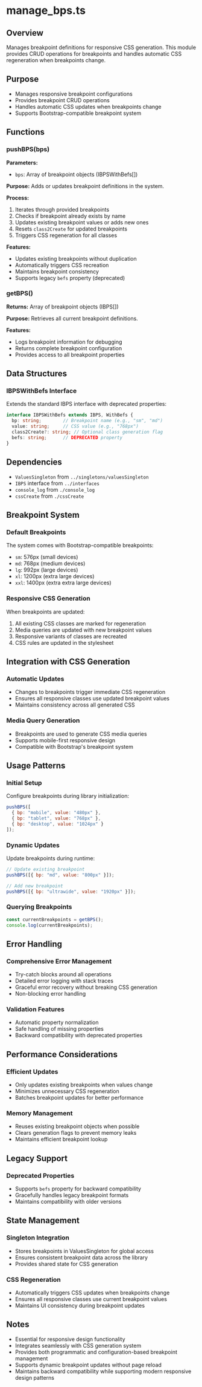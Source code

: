 # manage_bps.ts

## Overview

Manages breakpoint definitions for responsive CSS generation. This module provides CRUD operations for breakpoints and handles automatic CSS regeneration when breakpoints change.

## Purpose

- Manages responsive breakpoint configurations
- Provides breakpoint CRUD operations
- Handles automatic CSS updates when breakpoints change
- Supports Bootstrap-compatible breakpoint system

## Functions

### pushBPS(bps)

**Parameters:**
- `bps`: Array of breakpoint objects (IBPSWithBefs[])

**Purpose:** Adds or updates breakpoint definitions in the system.

**Process:**
1. Iterates through provided breakpoints
2. Checks if breakpoint already exists by name
3. Updates existing breakpoint values or adds new ones
4. Resets `class2Create` for updated breakpoints
5. Triggers CSS regeneration for all classes

**Features:**
- Updates existing breakpoints without duplication
- Automatically triggers CSS recreation
- Maintains breakpoint consistency
- Supports legacy `befs` property (deprecated)

### getBPS()

**Returns:** Array of breakpoint objects (IBPS[])

**Purpose:** Retrieves all current breakpoint definitions.

**Features:**
- Logs breakpoint information for debugging
- Returns complete breakpoint configuration
- Provides access to all breakpoint properties

## Data Structures

### IBPSWithBefs Interface

Extends the standard IBPS interface with deprecated properties:

```typescript
interface IBPSWithBefs extends IBPS, WithBefs {
  bp: string;        // Breakpoint name (e.g., "sm", "md")
  value: string;     // CSS value (e.g., "768px")
  class2Create?: string; // Optional class generation flag
  befs: string;      // DEPRECATED property
}
```

## Dependencies

- `ValuesSingleton` from `../singletons/valuesSingleton`
- `IBPS` interface from `../interfaces`
- `console_log` from `./console_log`
- `cssCreate` from `./cssCreate`

## Breakpoint System

### Default Breakpoints

The system comes with Bootstrap-compatible breakpoints:
- `sm`: 576px (small devices)
- `md`: 768px (medium devices)
- `lg`: 992px (large devices)
- `xl`: 1200px (extra large devices)
- `xxl`: 1400px (extra extra large devices)

### Responsive CSS Generation

When breakpoints are updated:
1. All existing CSS classes are marked for regeneration
2. Media queries are updated with new breakpoint values
3. Responsive variants of classes are recreated
4. CSS rules are updated in the stylesheet

## Integration with CSS Generation

### Automatic Updates
- Changes to breakpoints trigger immediate CSS regeneration
- Ensures all responsive classes use updated breakpoint values
- Maintains consistency across all generated CSS

### Media Query Generation
- Breakpoints are used to generate CSS media queries
- Supports mobile-first responsive design
- Compatible with Bootstrap's breakpoint system

## Usage Patterns

### Initial Setup
Configure breakpoints during library initialization:
```javascript
pushBPS([
  { bp: "mobile", value: "480px" },
  { bp: "tablet", value: "768px" },
  { bp: "desktop", value: "1024px" }
]);
```

### Dynamic Updates
Update breakpoints during runtime:
```javascript
// Update existing breakpoint
pushBPS([{ bp: "md", value: "800px" }]);

// Add new breakpoint
pushBPS([{ bp: "ultrawide", value: "1920px" }]);
```

### Querying Breakpoints
```javascript
const currentBreakpoints = getBPS();
console.log(currentBreakpoints);
```

## Error Handling

### Comprehensive Error Management
- Try-catch blocks around all operations
- Detailed error logging with stack traces
- Graceful error recovery without breaking CSS generation
- Non-blocking error handling

### Validation Features
- Automatic property normalization
- Safe handling of missing properties
- Backward compatibility with deprecated properties

## Performance Considerations

### Efficient Updates
- Only updates existing breakpoints when values change
- Minimizes unnecessary CSS regeneration
- Batches breakpoint updates for better performance

### Memory Management
- Reuses existing breakpoint objects when possible
- Clears generation flags to prevent memory leaks
- Maintains efficient breakpoint lookup

## Legacy Support

### Deprecated Properties
- Supports `befs` property for backward compatibility
- Gracefully handles legacy breakpoint formats
- Maintains compatibility with older versions

## State Management

### Singleton Integration
- Stores breakpoints in ValuesSingleton for global access
- Ensures consistent breakpoint data across the library
- Provides shared state for CSS generation

### CSS Regeneration
- Automatically triggers CSS updates when breakpoints change
- Ensures all responsive classes use current breakpoint values
- Maintains UI consistency during breakpoint updates

## Notes

- Essential for responsive design functionality
- Integrates seamlessly with CSS generation system
- Provides both programmatic and configuration-based breakpoint management
- Supports dynamic breakpoint updates without page reload
- Maintains backward compatibility while supporting modern responsive design patterns
